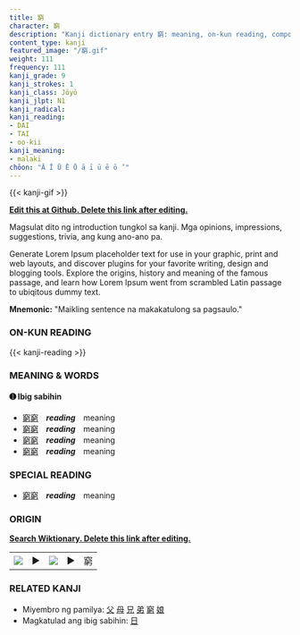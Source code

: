 ```yaml
---
title: 窮
character: 窮
description: "Kanji dictionary entry 窮: meaning, on-kun reading, compounds, origin, related kanji"
content_type: kanji
featured_image: "/窮.gif"
weight: 111
frequency: 111
kanji_grade: 9
kanji_strokes: 1
kanji_class: Jōyō
kanji_jlpt: N1
kanji_radical: 
kanji_reading: 
- DAI
- TAI
- oo-kii
kanji_meaning:
- malaki
chōon: "Ā Ī Ū Ē Ō ā ī ū ē ō ’"
---
```

[//]: # (Don't edit the line below. Kanji animated GIF code is automatically generated.)
{{< kanji-gif >}}

[//]: # (Edit below this line.)

**[Edit this at Github. Delete this link after editing.](https://github.com/tim0g/tim/tree/main/content/kanji/窮/index.md)**

Magsulat dito ng introduction tungkol sa kanji. Mga opinions, impressions, suggestions, trivia, ang kung ano-ano pa.

Generate Lorem Ipsum placeholder text for use in your graphic, print and web layouts, and discover plugins for your favorite writing, design and blogging tools. Explore the origins, history and meaning of the famous passage, and learn how Lorem Ipsum went from scrambled Latin passage to ubiqitous dummy text.
 
**Mnemonic:** "Maikling sentence na makakatulong sa pagsaulo."

### ON-KUN READING

[//]: # (Don't edit the line below. ON-KUN READING code is automatically generated.)
{{< kanji-reading >}}

### MEANING & WORDS

#### ➊ **Ibig sabihin**
  - [窮](../窮)[窮](../窮)　***reading***　meaning
  - [窮](../窮)[窮](../窮)　***reading***　meaning
  - [窮](../窮)[窮](../窮)　***reading***　meaning
  - [窮](../窮)[窮](../窮)　***reading***　meaning

### SPECIAL READING
  - [窮](../窮)[窮](../窮)　***reading***　meaning

### ORIGIN

**[Search Wiktionary. Delete this link after editing.](https://wiktionary.org/wiki/窮)**
<table class="kanji-table"><tr><td>
<img src="60px-窮-bronze.svg.png">
</td><td>▶</td><td>
<img src="60px-窮-oracle.svg.png">
</td><td>▶</td>
<td class="kanji-origin">窮</td>
</tr></table>

### RELATED KANJI
- Miyembro ng pamilya: [父](../父) [母](../母) [兄](../兄) [弟](../弟) [窮](../窮) [娘](../娘)
- Magkatulad ang ibig sabihin: [日](../日)

